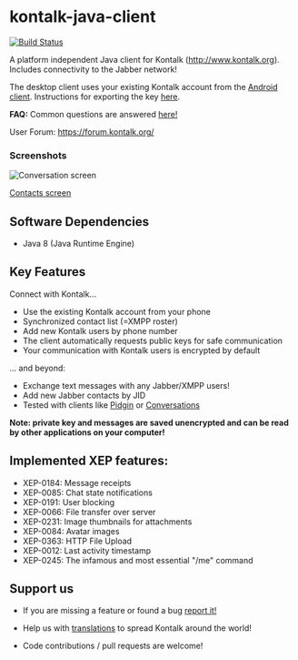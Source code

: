 kontalk-java-client
===================

[![Build Status](https://travis-ci.org/kontalk/desktopclient-java.svg?branch=master)](https://travis-ci.org/kontalk/desktopclient-java)

A platform independent Java client for Kontalk (http://www.kontalk.org). Includes connectivity to the Jabber network!

The desktop client uses your existing Kontalk account from the [Android client](https://github.com/kontalk/androidclient/blob/master/README.md#kontalk-official-android-client). Instructions for exporting the key [here](https://github.com/kontalk/androidclient/wiki/Export-personal-key-to-another-device).

**FAQ:** Common questions are answered [here!](https://github.com/kontalk/desktopclient-java/wiki/FAQ)

User Forum: https://forum.kontalk.org/

### Screenshots

![Conversation screen](/misc/kon_snap1.png?raw=true)

[Contacts screen](/misc/kon_snap2.png?raw=true)

## Software Dependencies

- Java 8 (Java Runtime Engine)

## Key Features

Connect with Kontalk...
- Use the existing Kontalk account from your phone
- Synchronized contact list (=XMPP roster)
- Add new Kontalk users by phone number
- The client automatically requests public keys for safe communication
- Your communication with Kontalk users is encrypted by default

... and beyond:
- Exchange text messages with any Jabber/XMPP users!
- Add new Jabber contacts by JID
- Tested with clients like [Pidgin](https://pidgin.im/) or [Conversations](https://github.com/siacs/Conversations)

**Note: private key and messages are saved unencrypted and can be read by other applications on your computer!**

## Implemented XEP features:
- XEP-0184: Message receipts
- XEP-0085: Chat state notifications
- XEP-0191: User blocking
- XEP-0066: File transfer over server
- XEP-0231: Image thumbnails for attachments
- XEP-0084: Avatar images
- XEP-0363: HTTP File Upload
- XEP-0012: Last activity timestamp
- XEP-0245: The infamous and most essential "/me" command

## Support us

* If you are missing a feature or found a bug [report it!](https://github.com/kontalk/desktopclient-java/issues)

* Help us with [translations](https://translate.kontalk.org) to spread Kontalk around the world!

* Code contributions / pull requests are welcome!
